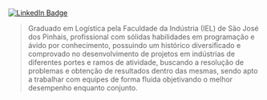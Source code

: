# 
[![LinkedIn Badge](https://img.shields.io/badge/LinkedIn-0077B5?style=for-the-badge&logo=linkedin&logoColor=white)](https://www.linkedin.com/in/augustomonclaro/)

> Graduado em Logística pela Faculdade da Indústria (IEL) de São José dos Pinhais, profissional com sólidas habilidades em programação e ávido por conhecimento, possuindo um histórico diversificado e comprovado no desenvolvimento de projetos em indústrias de diferentes portes e ramos de atividade, buscando a resolução de problemas e obtenção de resultados dentro das mesmas, sendo apto a trabalhar com equipes de forma fluida objetivando o melhor desempenho enquanto conjunto. 

#
